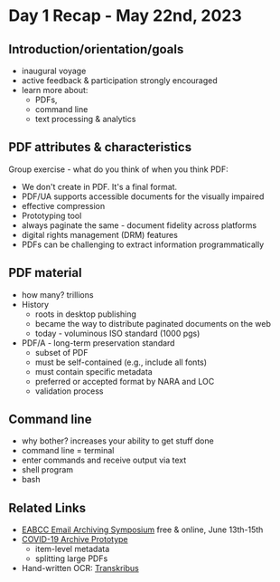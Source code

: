 # Day 1 Recap - May 22nd, 2023
## Introduction/orientation/goals
* inaugural voyage
* active feedback & participation strongly encouraged
* learn more about: 
    - PDFs, 
    - command line 
    - text processing & analytics
## PDF attributes & characteristics
Group exercise - what do you think of when you think PDF:
* We don't create in PDF. It's a final format.
* PDF/UA supports accessible documents for the visually impaired
* effective compression
* Prototyping tool
* always paginate the same - document fidelity across platforms
* digital rights management (DRM) features
* PDFs can be challenging to extract information programmatically
## PDF material
* how many? trillions
* History
    * roots in desktop publishing
    * became the way to distribute paginated documents on the web
    * today - voluminous ISO standard (1000 pgs)
* PDF/A - long-term preservation standard
    * subset of PDF
    * must be self-contained (e.g., include all fonts)
    * must contain specific metadata 
    * preferred or accepted format by NARA and LOC
    * validation process

## Command line
* why bother? increases your ability to get stuff done
* command line = terminal
* enter commands and receive output via text
* shell program
* bash

## Related Links 
* [EABCC Email Archiving Symposium](https://emailarchivesgrant.library.illinois.edu/email-archiving-symposium/) free & online, June 13th-15th
* [COVID-19 Archive Prototype](https://covid19-prototype.history-lab.org/)
    * item-level metadata
    * splitting large PDFs
* Hand-written OCR: [Transkribus](https://readcoop.eu/transkribus/)
